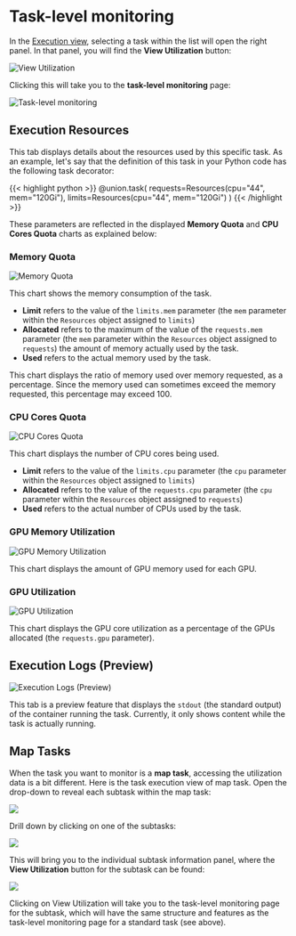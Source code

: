# Task-level monitoring

In the [Execution view](../../workflows/viewing-workflow-executions.md), selecting a task within the list will open the right panel.
In that panel, you will find the **View Utilization** button:

![View Utilization](/_static/images/user-guide/core-concepts/tasks/task-hardware-environment/task-level-monitoring/execution-view-right-panel-executions-view-util.png)

Clicking this will take you to the **task-level monitoring** page:

![Task-level monitoring](/_static/images/user-guide/core-concepts/tasks/task-hardware-environment/task-level-monitoring/task-level-monitoring.png)

## Execution Resources

This tab displays details about the resources used by this specific task.
As an example, let's say that the definition of this task in your Python code has the following task decorator:

{{< highlight python >}}
@union.task(
   requests=Resources(cpu="44", mem="120Gi"),
   limits=Resources(cpu="44", mem="120Gi")
)
{{< /highlight >}}

These parameters are reflected in the displayed **Memory Quota** and **CPU Cores Quota** charts as explained below:

### Memory Quota

![Memory Quota](/_static/images/user-guide/core-concepts/tasks/task-hardware-environment/task-level-monitoring/task-level-monitoring-memory-quota.png)

This chart shows the memory consumption of the task.

* **Limit** refers to the value of the `limits.mem` parameter (the `mem` parameter within the `Resources` object assigned to `limits`)
* **Allocated** refers to the maximum of the value of the `requests.mem` parameter (the `mem` parameter within the `Resources` object assigned to `requests`) the amount of memory actually used by the task.
* **Used** refers to the actual memory used by the task.

This chart displays the ratio of memory used over memory requested, as a percentage.
Since the memory used can sometimes exceed the memory requested, this percentage may exceed 100.

### CPU Cores Quota

![CPU Cores Quota](/_static/images/user-guide/core-concepts/tasks/task-hardware-environment/task-level-monitoring/task-level-monitoring-cpu-cores-quota.png)

This chart displays the number of CPU cores being used.

* **Limit** refers to the value of the `limits.cpu` parameter (the `cpu` parameter within the `Resources` object assigned to `limits`)
* **Allocated** refers to the value of the `requests.cpu` parameter (the `cpu` parameter within the `Resources` object assigned to `requests`)
* **Used** refers to the actual number of CPUs used by the task.

### GPU Memory Utilization

![GPU Memory Utilization](/_static/images/user-guide/core-concepts/tasks/task-hardware-environment/task-level-monitoring/task-level-monitoring-gpu-memory-utilization.png)

This chart displays the amount of GPU memory used for each GPU.

### GPU Utilization

![GPU Utilization](/_static/images/user-guide/core-concepts/tasks/task-hardware-environment/task-level-monitoring/task-level-monitoring-gpu-utilization.png)

This chart displays the GPU core utilization as a percentage of the GPUs allocated (the `requests.gpu` parameter).

## Execution Logs (Preview)

![Execution Logs (Preview)](/_static/images/user-guide/core-concepts/tasks/task-hardware-environment/task-level-monitoring/task-level-monitoring-execution-logs.png)

This tab is a preview feature that displays the `stdout` (the standard output) of the container running the task.
Currently, it only shows content while the task is actually running.

## Map Tasks

When the task you want to monitor is a **map task**, accessing the utilization data is a bit different.
Here is the task execution view of map task. Open the drop-down to reveal each subtask within the map task:

![](/_static/images/user-guide/core-concepts/tasks/task-hardware-environment/task-level-monitoring/map-task-1.png)

Drill down by clicking on one of the subtasks:

![](/_static/images/user-guide/core-concepts/tasks/task-hardware-environment/task-level-monitoring/map-task-2.png)

This will bring you to the individual subtask information panel, where the **View Utilization** button for the subtask can be found:

![](/_static/images/user-guide/core-concepts/tasks/task-hardware-environment/task-level-monitoring/map-task-3.png)

Clicking on View Utilization will take you to the task-level monitoring page for the subtask, which will have the same structure and features as the task-level monitoring page for a standard task (see above).
